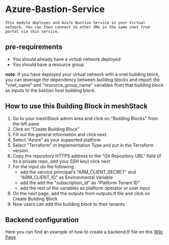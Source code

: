 # Azure-Bastion-Service
    This module deployes and Azure Bastion Service in your Virtual network. You can then connect to other VMs in the same vnet from portal via this service.

## pre-requirements
- You should already have a virtual network deployed
- You should have a resource group 

**note**: If you have deployed your virtual network with a vnet building block, you can leverage the dependency between building blocks and import the "vnet_name" and "resource_group_name" variables from that building block as inputs to the bastion host building block.

## How to use this Building Block in meshStack 

1. Go to your meshStack admin area and click on "Building Blocks" from the left pane
2. Click on "Create Building Block"
3. Fill out the general information and click next
4. Select "Azure" as your supported platform 
5. Select "Terraform" in Implementation Type and put in the Terraform version
6. Copy the repository HTTPS address to the "Git Repository URL" field (if its a private repo, add your SSH key) click next
7. For the input do the following
    - add the service principal's "ARM_CLIENT_SECRET" and "ARM_CLIENT_ID" as Environmental Variable
    - add the add the "subscription_id" as "Platform Tenant ID"
    - add the rest of the variables as platform operator or user input
8. On the next page, add the outputs from outputs.tf file and click on Create Building Block
9. Now users can add this building block to their tenants

## Backend configuration
Here you can find an example of how to create a backend.tf file on this [Wiki Page](https://github.com/meshcloud/building-blocks/wiki/%5BUser-Guide%5D-Setting-up-the-Backend-for-terraform-state#how-to-configure-backendtf-file-for-these-providers)